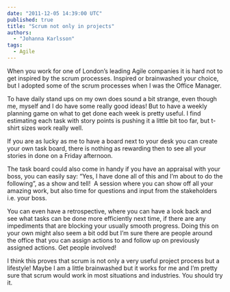 ```yaml
---
date: "2011-12-05 14:39:00 UTC"
published: true
title: "Scrum not only in projects"
authors:
  - "Johanna Karlsson"
tags:
  - Agile
---
```


<p>When you work for one of London&rsquo;s leading Agile companies it is hard not to get inspired by the scrum processes. Inspired or brainwashed your choice, but I adopted some of the scrum processes when I was the Office Manager.</p>
<p>To have daily stand ups on my own does sound a bit strange, even though me, myself and I do have some really good ideas! But to have a weekly planning game on what to get done each week is pretty useful. I find estimating each task with story points is pushing it a little bit too far, but t-shirt sizes work really well.</p>
<p>If you are as lucky as me to have a board next to your desk you can create your own task board, there is nothing as rewarding then to see all your stories in done on a Friday afternoon.</p>
<p>The task board could also come in handy if you have an appraisal with your boss, you can easily say: &ldquo;Yes, I have done all of this and I&rsquo;m about to do the following&rdquo;, as a show and tell!&nbsp; A session where you can show off all your amazing work, but also time for questions and input from the stakeholders i.e. your boss.</p>
<p>You can even have a retrospective, where you can have a look back and see what tasks can be done more efficiently next time, if there are any impediments that are blocking your usually smooth progress. Doing this on your own might also seem a bit odd but I&rsquo;m sure there are people around the office that you can assign actions to and follow up on previously assigned actions. Get people involved!</p>
<p>I think this proves that scrum is not only a very useful project process but a lifestyle! Maybe I am a little brainwashed but it works for me and I&rsquo;m pretty sure that scrum would work in most situations and industries. You should try it.</p>

